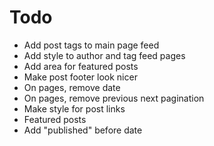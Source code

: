 # Todo
- Add post tags to main page feed
- Add style to author and tag feed pages
- Add area for featured posts
- Make post footer look nicer
- On pages, remove date
- On pages, remove previous next pagination
- Make style for post links
- Featured posts
- Add "published" before date
